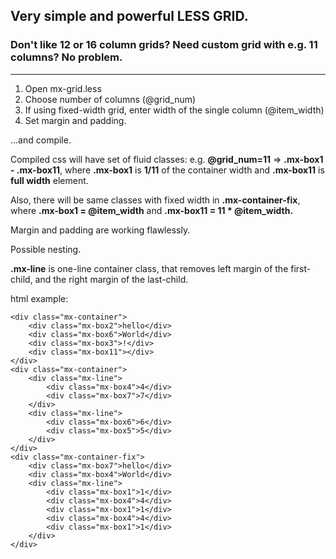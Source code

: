 ## Very simple and powerful LESS GRID.
### Don't like 12 or 16 column grids? Need custom grid with e.g. 11 columns? No problem.

***

1. Open mx-grid.less
2. Choose number of columns (@grid_num)
3. If using fixed-width grid, enter width of the single column (@item_width)
4. Set margin and padding.

...and compile.

Compiled css will have set of fluid classes: e.g. **@grid_num=11**  =>  **.mx-box1 - .mx-box11**, where **.mx-box1** is **1/11** of the container width and **.mx-box11** is **full width** element.

Also, there will be same classes with fixed width in **.mx-container-fix**, where **.mx-box1 = @item_width** and **.mx-box11 = 11 * @item_width.**

Margin and padding are working flawlessly.

Possible nesting.

**.mx-line** is one-line container class, that removes left margin of the first-child, and the right margin of the last-child.


html example:

```
<div class="mx-container">
    <div class="mx-box2">hello</div>
    <div class="mx-box6">World</div>
    <div class="mx-box3">!</div>
    <div class="mx-box11"></div>
</div>
<div class="mx-container">
    <div class="mx-line">
        <div class="mx-box4">4</div>
        <div class="mx-box7">7</div>
    </div>
    <div class="mx-line">
        <div class="mx-box6">6</div>
        <div class="mx-box5">5</div>
    </div>
</div>
<div class="mx-container-fix">
    <div class="mx-box7">hello</div>
    <div class="mx-box4">World</div>
    <div class="mx-line">
        <div class="mx-box1">1</div>
        <div class="mx-box4">4</div>
        <div class="mx-box1">1</div>
        <div class="mx-box4">4</div>
        <div class="mx-box1">1</div>
    </div>
</div>
```